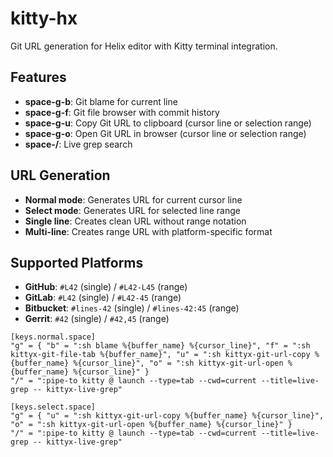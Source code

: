# kitty-hx

Git URL generation for Helix editor with Kitty terminal integration.

## Features
- **space-g-b**: Git blame for current line
- **space-g-f**: Git file browser with commit history  
- **space-g-u**: Copy Git URL to clipboard (cursor line or selection range)
- **space-g-o**: Open Git URL in browser (cursor line or selection range)
- **space-/**: Live grep search

## URL Generation
- **Normal mode**: Generates URL for current cursor line
- **Select mode**: Generates URL for selected line range  
- **Single line**: Creates clean URL without range notation
- **Multi-line**: Creates range URL with platform-specific format

## Supported Platforms
- **GitHub**: `#L42` (single) / `#L42-L45` (range)
- **GitLab**: `#L42` (single) / `#L42-45` (range)  
- **Bitbucket**: `#lines-42` (single) / `#lines-42:45` (range)
- **Gerrit**: `#42` (single) / `#42,45` (range)

```
[keys.normal.space]
"g" = { "b" = ":sh blame %{buffer_name} %{cursor_line}", "f" = ":sh kittyx-git-file-tab %{buffer_name}", "u" = ":sh kittyx-git-url-copy %{buffer_name} %{cursor_line}", "o" = ":sh kittyx-git-url-open %{buffer_name} %{cursor_line}" }
"/" = ":pipe-to kitty @ launch --type=tab --cwd=current --title=live-grep -- kittyx-live-grep"

[keys.select.space]
"g" = { "u" = ":sh kittyx-git-url-copy %{buffer_name} %{cursor_line}", "o" = ":sh kittyx-git-url-open %{buffer_name} %{cursor_line}" }
"/" = ":pipe-to kitty @ launch --type=tab --cwd=current --title=live-grep -- kittyx-live-grep"
```
